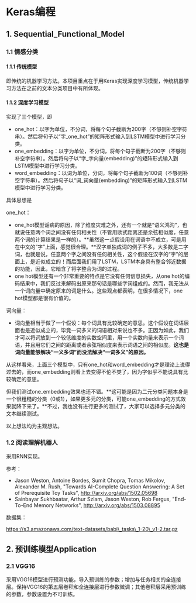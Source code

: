 # Keras编程

## 1. Sequential\_Functional\_Model

### 1.1 情感分类

#### 1.1.1 传统模型

即传统的机器学习方法。本项目重点在于用Keras实现深度学习模型，传统机器学习方法在之前的文本分类项目中有所体现。

#### 1.1.2 深度学习模型

实现了三个模型，即

* one\_hot：以字为单位，不分词，将每个句子截断为200字（不够则补空字符串）。然后将句子以“字\_one\_hot”的矩阵形式输入到LSTM模型中进行学习分类。
* one\_embedding：以字为单位，不分词，将每个句子截断为200字（不够则补空字符串）。然后将句子以“字\_字向量(embedding)”的矩阵形式输入到LSTM模型中进行学习分类。
* word\_embedding：以词为单位，分词，将每个句子截断为100词（不够则补空字符串）。然后将句子以“词\_词向量(embedding)”的矩阵形式输入到LSTM模型中进行学习分类。

具体思想是

one\_hot：

* one\_hot模型诟病的原因，除了维度灾难之外，还有一个就是“语义鸿沟”，也就说任意两个词之间没有任何相关性（不管用欧式距离还是余弦相似度，任意两个词的计算结果是一样的）。**虽然这一点假设用在词语中不成立，可是用在中文的“字”上面，感觉很合理。**汉字单独成词的例子不多，大多数是二字词，也就是说，任意两个字之间没有任何相关性，这个假设在汉字的“字”的层面上，是近似成立的！而后面我们用了LSTM，LSTM本身具有整合邻近数据的功能，因此，它暗含了将字整合为词的过程。
* one hot模型还有一个非常重要的特点是它没有任何信息损失，从one hot的编码结果中，我们反过来解码出原来那句话是哪些字词组成的。然而，我无法从一个词向量中确定原来的词是什么。这些观点都表明，在很多情况下，one hot模型都是很有价值的。

词向量：

* 词向量相当于做了一个假设：每个词具有比较确定的意思。这个假设在词语层面也是近似成立的，毕竟一词多义的词语相对来说也不多。正因为如此，我们才可以将词放到一个较低维度的实数空间里，用一个实数向量来表示一个词语，并且用它们之间的距离或者余弦相似度来表示词语之间的相似度。**这也是词向量能够解决“一义多词”而没法解决“一词多义”的原因。**

从这样看来，上面三个模型中，只有one\_hot和word\_embedding才是理论上说得过去的，而one\_embedding则看上去变得不伦不类了，因为字似乎不能说具有比较确定的意思。

但我们测试one\_embedding效果也还不错。**这可能是因为二元分类问题本身是一个很粗糙的分类（0或1），如果更多元的分类，可能one\_embedding的方式效果就降下来了。**不过，我也没有进行更多的测试了，大家可以选择多元分类的文本继续测试。

以上想法均为主观想法。

### 1.2 阅读理解机器人

采用RNN实现。

参考：

* Jason Weston, Antoine Bordes, Sumit Chopra, Tomas Mikolov, Alexander M. Rush, "Towards AI-Complete Question Answering: A Set of Prerequisite Toy Tasks", http://arxiv.org/abs/1502.05698
* Sainbayar Sukhbaatar, Arthur Szlam, Jason Weston, Rob Fergus, "End-To-End Memory Networks", http://arxiv.org/abs/1503.08895

数据集：

https://s3.amazonaws.com/text-datasets/babi\_tasks\_1-20\_v1-2.tar.gz

## 2. 预训练模型Application

### 2.1 VGG16 

采用VGG16模型进行预测功能，导入预训练的参数；增加与任务相关的全连接层。保持VGG16的第五层卷积和全连接层进行参数微调；其他卷积层采用预训练的参数，参数设置为不可训练。
